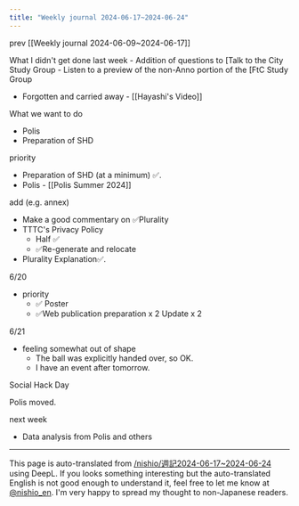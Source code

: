 ```yaml
---
title: "Weekly journal 2024-06-17~2024-06-24"
---
```


prev  [[Weekly journal 2024-06-09~2024-06-17]]

What I didn't get done last week
    - Addition of questions to [Talk to the City Study Group
    - Listen to a preview of the non-Anno portion of the [FtC Study Group
- Forgotten and carried away
        - [[Hayashi's Video]]

What we want to do
- Polis
- Preparation of SHD

priority
- Preparation of SHD (at a minimum) ✅.
- Polis
        - [[Polis Summer 2024]]

add (e.g. annex)
- Make a good commentary on ✅Plurality
- TTTC's Privacy Policy
    - Half ✅
    - ✅Re-generate and relocate
- Plurality Explanation✅.

6/20
- priority
    - ✅ Poster
    - ✅Web publication preparation x 2 Update x 2

6/21
- feeling somewhat out of shape
    - The ball was explicitly handed over, so OK.
    - I have an event after tomorrow.



Social Hack Day

Polis moved.


next week
- Data analysis from Polis and others

---
This page is auto-translated from [/nishio/週記2024-06-17~2024-06-24](https://scrapbox.io/nishio/週記2024-06-17~2024-06-24) using DeepL. If you looks something interesting but the auto-translated English is not good enough to understand it, feel free to let me know at [@nishio_en](https://twitter.com/nishio_en). I'm very happy to spread my thought to non-Japanese readers.